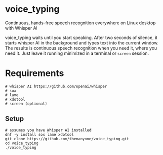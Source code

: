 # voice_typing
Continuous, hands-free speech recognition everywhere on Linux desktop with Whisper AI

voice_typing waits until you start speaking. After two seconds of silence, it starts whisper AI in the background and types text into the current window. The results is continuous speech recognition when you need it, where you need it. Just leave it running minimized in a terminal or `screen` session.

# Requirements
    # whisper AI https://github.com/openai/whisper
    # sox
    # lame
    # xdotool
    # screen (optional)

## Setup

```
# assumes you have Whisper AI installed
dnf -y install sox lame xdotool
git clone https://github.com/themanyone/voice_typing.git
cd voice_typing
./voice_typing
```
